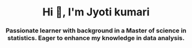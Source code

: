 
<h1 align="center">Hi 👋, I'm Jyoti kumari</h1>
<h3 align="center">Passionate learner with background in a Master of science in statistics. Eager to enhance my knowledge in data analysis.</h3>





